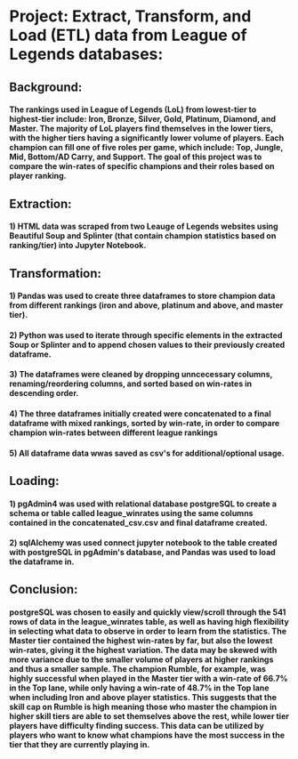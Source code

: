 # Project: Extract, Transform, and Load (ETL) data from League of Legends databases:

## Background: 
#### The rankings used in League of Legends (LoL) from lowest-tier to highest-tier include: Iron, Bronze, Silver, Gold, Platinum, Diamond, and Master. The majority of LoL players find themselves in the lower tiers, with the higher tiers having a significantly lower volume of players. Each champion can fill one of five roles per game, which include: Top, Jungle, Mid, Bottom/AD Carry, and Support. The goal of this project was to compare the win-rates of specific champions and their roles based on player ranking.

## Extraction:
#### 1) HTML data was scraped from two Leauge of Legends websites using Beautiful Soup and Splinter (that contain champion statistics based on ranking/tier) into Jupyter Notebook.
    
## Transformation:
#### 1) Pandas was used to create three dataframes to store champion data from different rankings (iron and above, platinum and above, and master tier).
#### 2) Python was used to iterate through specific elements in the extracted Soup or Splinter and to append chosen values to their previously created dataframe.
#### 3) The dataframes were cleaned by dropping unncecessary columns, renaming/reordering columns, and sorted based on win-rates in descending order.
#### 4) The three dataframes initially created were concatenated to a final dataframe with mixed rankings, sorted by win-rate, in order to compare champion win-rates between different league rankings
#### 5) All dataframe data wwas saved as csv's for additional/optional usage.
    
## Loading:
#### 1) pgAdmin4 was used with relational database postgreSQL to create a schema or table called league_winrates using the same columns contained in the concatenated_csv.csv and final dataframe created.
#### 2) sqlAlchemy was used connect jupyter notebook to the table created with postgreSQL in pgAdmin's database, and Pandas was used to load the dataframe in.

## Conclusion: 
#### postgreSQL was chosen to easily and quickly view/scroll through the 541 rows of data in the league_winrates table, as well as having high flexibility in selecting what data to observe in order to learn from the statistics. The Master tier contained the highest win-rates by far, but also the lowest win-rates, giving it the highest variation. The data may be skewed with more variance due to the smaller volume of players at higher rankings and thus a smaller sample. The champion Rumble, for example, was highly successful when played in the Master tier with a win-rate of 66.7% in the Top lane, while only having a win-rate of 48.7% in the Top lane when including Iron and above player statistics. This suggests that the skill cap on Rumble is high meaning those who master the champion in higher skill tiers are able to set themselves above the rest, while lower tier players have difficulty finding success. This data can be utilized by players who want to know what champions have the most success in the tier that they are currently playing in.


